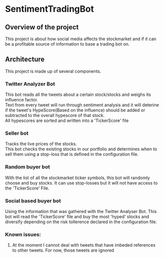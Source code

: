 # SentimentTradingBot
## Overview of the project
This project is about how social media affects the stockmarket and if it can be a profitable source of information to base a trading bot on.

## Architecture  
This project is made up of several components. 

### Twitter Analyzer Bot
This bot reads all the tweets about a certain stock/stocks and weighs its influence factor.\
Text from every tweet will run through sentiment analysis and it will deterine if the tweet's HypeScore(Based on the influence) should be added or subtracted to the overall hypescore of that stock.\
All hypescores are sorted and written into a 'TickerScore' file 

### Seller bot   
Tracks the live prices of the stocks. \
This bot checks the existing stocks in our portfolio and determines when to sell them using a stop-loss that is defined in the configuration file.

### Random buyer bot
With the list of all the stockmarket ticker symbols, this bot will randomly choose and buy stocks. It can use stop-losses but it will not have access to the 'TickerScore' File.

### Social based buyer bot
Using the information that was gathered with the Twitter Analyser Bot. This bot will read the 'TickerScore' file and buy the most 'hyped' stocks and diversify depending on the risk tollerence declared in the configuration file.





### Known issues:
1. At the moment I cannot deal with tweets that have imbeded references to other tweets. For now, those tweets are ignored